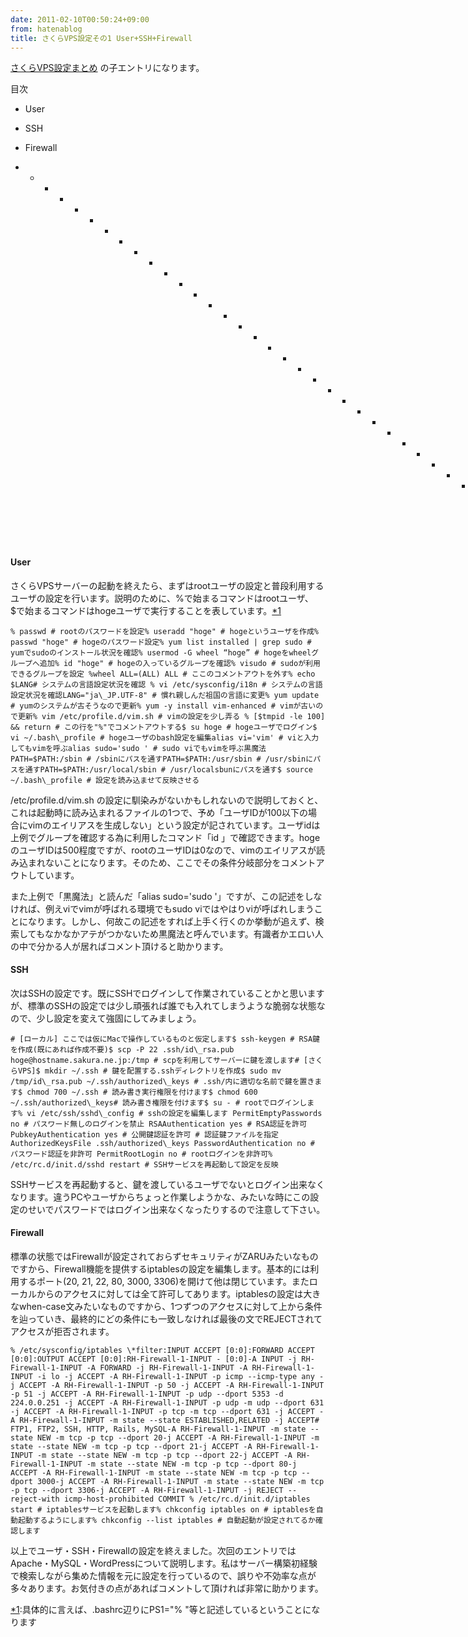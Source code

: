 ```yaml
---
date: 2011-02-10T00:50:24+09:00
from: hatenablog
title: さくらVPS設定その1 User+SSH+Firewall
---
```

[さくらVPS設定まとめ](http://d.hatena.ne.jp/r7kamura/20110201/1296547847) の子エントリになります。

  

目次

- User
- SSH
- Firewall

- 
  - 
    - 
      - 
        - 
          - 
            - 
              - 
                - 
                  - 
                    - 
                      - 
                        - 
                          - 
                            - 
                              - 
                                - 
                                  - 
                                    - 
                                      - 
                                        - 
                                          - 
                                            - 
                                              - 
                                                - 
                                                  - 
                                                    - 
                                                      - 
                                                        - 
                                                          - 
                                                            - 
                                                              - 
                                                                - 
                                                                  - 
                                                                    - -

#### User

さくらVPSサーバーの起動を終えたら、まずはrootユーザの設定と普段利用するユーザの設定を行います。説明のために、%で始まるコマンドはrootユーザ、$で始まるコマンドはhogeユーザで実行することを表しています。[\*1](#f1 "具体的に言えば、.bashrc辺りにPS1=")

```
% passwd # rootのパスワードを設定% useradd "hoge" # hogeというユーザを作成% passwd "hoge" # hogeのパスワード設定% yum list installed | grep sudo # yumでsudoのインストール状況を確認% usermod -G wheel “hoge” # hogeをwheelグループへ追加% id "hoge" # hogeの入っているグループを確認% visudo # sudoが利用できるグループを設定 %wheel ALL=(ALL) ALL # ここのコメントアウトを外す% echo $LANG# システムの言語設定状況を確認 % vi /etc/sysconfig/i18n # システムの言語設定状況を確認LANG="ja\_JP.UTF-8" # 慣れ親しんだ祖国の言語に変更% yum update # yumのシステムが古そうなので更新% yum -y install vim-enhanced # vimが古いので更新% vim /etc/profile.d/vim.sh # vimの設定を少し弄る % [$tmpid -le 100] && return # この行を"%"でコメントアウトする$ su hoge # hogeユーザでログイン$ vi ~/.bash\_profile # hogeユーザのbash設定を編集alias vi='vim' # viと入力してもvimを呼ぶalias sudo='sudo ' # sudo viでもvimを呼ぶ黒魔法PATH=$PATH:/sbin # /sbinにパスを通すPATH=$PATH:/usr/sbin # /usr/sbinにパスを通すPATH=$PATH:/usr/local/sbin # /usr/localsbunにパスを通す$ source ~/.bash\_profile # 設定を読み込ませて反映させる
```

/etc/profile.d/vim.sh の設定に馴染みがないかもしれないので説明しておくと、これは起動時に読み込まれるファイルの1つで、予め「ユーザIDが100以下の場合にvimのエイリアスを生成しない」という設定が記されています。ユーザidは上例でグループを確認する為に利用したコマンド「id <username>」で確認できます。hogeのユーザIDは500程度ですが、rootのユーザIDは0なので、vimのエイリアスが読み込まれないことになります。そのため、ここでその条件分岐部分をコメントアウトしています。</username>

  

また上例で「黒魔法」と読んだ「alias sudo='sudo '」ですが、この記述をしなければ、例えviでvimが呼ばれる環境でもsudo viではやはりviが呼ばれしまうことになります。しかし、何故この記述をすれば上手く行くのか挙動が追えず、検索してもなかなかアテがつかないため黒魔法と呼んでいます。有識者かエロい人の中で分かる人が居ればコメント頂けると助かります。

#### SSH

次はSSHの設定です。既にSSHでログインして作業されていることかと思いますが、標準のSSHの設定では少し頑張れば誰でも入れてしまうような脆弱な状態なので、少し設定を変えて強固にしてみましょう。

```
# [ローカル] ここでは仮にMacで操作しているものと仮定します$ ssh-keygen # RSA鍵を作成(既にあれば作成不要)$ scp -P 22 .ssh/id\_rsa.pub hoge@hostname.sakura.ne.jp:/tmp # scpを利用してサーバーに鍵を渡します# [さくらVPS]$ mkdir ~/.ssh # 鍵を配置する.sshディレクトリを作成$ sudo mv /tmp/id\_rsa.pub ~/.ssh/authorized\_keys # .ssh/内に適切な名前で鍵を置きます$ chmod 700 ~/.ssh # 読み書き実行権限を付けます$ chmod 600 ~/.ssh/authorized\_keys# 読み書き権限を付けます$ su - # rootでログインします% vi /etc/ssh/sshd\_config # sshの設定を編集します PermitEmptyPasswords no # パスワード無しのログインを禁止 RSAAuthentication yes # RSA認証を許可 PubkeyAuthentication yes # 公開鍵認証を許可 # 認証鍵ファイルを指定 AuthorizedKeysFile .ssh/authorized\_keys PasswordAuthentication no # パスワード認証を非許可 PermitRootLogin no # rootログインを非許可% /etc/rc.d/init.d/sshd restart # SSHサービスを再起動して設定を反映
```

SSHサービスを再起動すると、鍵を渡しているユーザでないとログイン出来なくなります。違うPCやユーザからちょっと作業しようかな、みたいな時にこの設定のせいでパスワードではログイン出来なくなったりするので注意して下さい。

#### Firewall

標準の状態ではFirewallが設定されておらずセキュリティがZARUみたいなものですから、Firewall機能を提供するiptablesの設定を編集します。基本的には利用するポート(20, 21, 22, 80, 3000, 3306)を開けて他は閉じています。またローカルからのアクセスに対しては全て許可してあります。iptablesの設定は大きなwhen-case文みたいなものですから、1つずつのアクセスに対して上から条件を辿っていき、最終的にどの条件にも一致しなければ最後の文でREJECTされてアクセスが拒否されます。

```
% /etc/sysconfig/iptables \*filter:INPUT ACCEPT [0:0]:FORWARD ACCEPT [0:0]:OUTPUT ACCEPT [0:0]:RH-Firewall-1-INPUT - [0:0]-A INPUT -j RH-Firewall-1-INPUT -A FORWARD -j RH-Firewall-1-INPUT -A RH-Firewall-1-INPUT -i lo -j ACCEPT -A RH-Firewall-1-INPUT -p icmp --icmp-type any -j ACCEPT -A RH-Firewall-1-INPUT -p 50 -j ACCEPT -A RH-Firewall-1-INPUT -p 51 -j ACCEPT -A RH-Firewall-1-INPUT -p udp --dport 5353 -d 224.0.0.251 -j ACCEPT -A RH-Firewall-1-INPUT -p udp -m udp --dport 631 -j ACCEPT -A RH-Firewall-1-INPUT -p tcp -m tcp --dport 631 -j ACCEPT -A RH-Firewall-1-INPUT -m state --state ESTABLISHED,RELATED -j ACCEPT# FTP1, FTP2, SSH, HTTP, Rails, MySQL-A RH-Firewall-1-INPUT -m state --state NEW -m tcp -p tcp --dport 20-j ACCEPT -A RH-Firewall-1-INPUT -m state --state NEW -m tcp -p tcp --dport 21-j ACCEPT -A RH-Firewall-1-INPUT -m state --state NEW -m tcp -p tcp --dport 22-j ACCEPT -A RH-Firewall-1-INPUT -m state --state NEW -m tcp -p tcp --dport 80-j ACCEPT -A RH-Firewall-1-INPUT -m state --state NEW -m tcp -p tcp --dport 3000-j ACCEPT -A RH-Firewall-1-INPUT -m state --state NEW -m tcp -p tcp --dport 3306-j ACCEPT -A RH-Firewall-1-INPUT -j REJECT --reject-with icmp-host-prohibited COMMIT % /etc/rc.d/init.d/iptables start # iptablesサービスを起動します% chkconfig iptables on # iptablesを自動起動するようにします% chkconfig --list iptables # 自動起動が設定されてるか確認します
```

以上でユーザ・SSH・Firewallの設定を終えました。次回のエントリではApache・MySQL・WordPressについて説明します。私はサーバー構築初経験で検索しながら集めた情報を元に設定を行っているので、誤りや不効率な点が多々あります。お気付きの点があればコメントして頂ければ非常に助かります。

[\*1](#fn1):具体的に言えば、.bashrc辺りにPS1="% "等と記述しているということになります

